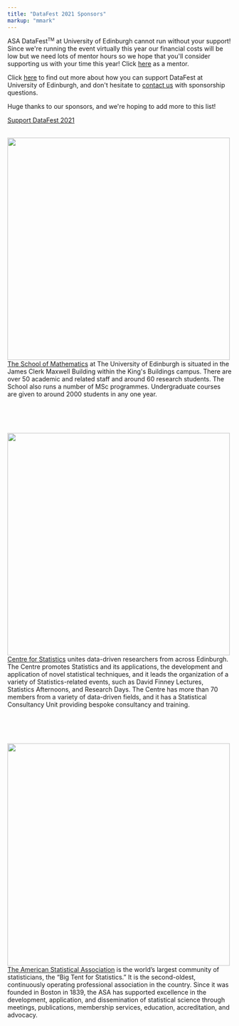 ```yaml
---
title: "DataFest 2021 Sponsors"
markup: "mmark"
---
```


ASA DataFest<small><sup>TM</sup></small> at University of Edinburgh cannot run without your support! Since we're running the event virtually this year our financial costs will be low but we need lots of mentor hours so we hope that you'll consider supporting us with your time this year! Click [here](/signup) as a mentor.

Click [here](/sponsorship) to find out more about how you can support DataFest at University of Edinburgh, and don't hesitate to [contact us](mailto:mcetinka@ed.ac.uk) with sponsorship questions.

Huge thanks to our sponsors, and we're hoping to add more to this list!

<a href="/sponsorship" class="btn btn-primary" role="button">Support DataFest 2021</a>

<br>

<img style="width:500px;float: left;padding-right:20px" src="/logos/Mathematics_2col_cmyk.jpg">

[The School of Mathematics](https://www.maths.ed.ac.uk/) at The University of Edinburgh is situated in the James Clerk Maxwell Building within the King's Buildings campus. There are over 50 academic and related staff and around 60 research students. The School also runs a number of MSc programmes. Undergraduate courses are given to around 2000 students in any one year.

<br><br><br>

<img style="width:500px;float: left;padding-right:20px" src="/logos/CfS_2col_cmyk.jpg">

[Centre for Statistics](https://centreforstatistics.maths.ed.ac.uk/) unites data-driven researchers from across Edinburgh. The Centre promotes Statistics and its applications, the development and application of novel statistical techniques, and it leads the organization of a variety of Statistics-related events, such as David Finney Lectures, Statistics Afternoons, and Research Days. The Centre has more than 70 members from a variety of data-driven fields, and it has a Statistical Consultancy Unit providing bespoke consultancy and training.

<br><br><br>

<!-- 
### Individual Sponsor

<br>

<img style="width:500px;float: left;padding-right:20px" src="/logos/babble_labs_logocard.png">

[BabbleLabs](https://babblelabs.com/)  enhances understanding by people and machines. Through speech science and deep learning, BabbleLabs's products boost speech quality, intelligibility, and personalization. BabbleLabs software solutions power business-critical audio and video content, services, and devices.

<br><br>

-->

<!-- 
<br>

<img style="width:500px;float: left;padding-right:20px" src="/logos/Bayes-logo-blue.jpg">

[Bayes Centre](https://www.ed.ac.uk/bayes) is The University of Edinburgh's Innovation Hub for Data Science and Artificial Intelligence.

<br><br><br>

--> 

<img style="width:500px;float: left;padding-right:20px" src="/logos/asa.png">

[The American Statistical Association](https://www.amstat.org/) is the world’s largest community of statisticians, the “Big Tent for Statistics.” It is the second-oldest, continuously operating professional association in the country. Since it was founded in Boston in 1839, the ASA has supported excellence in the development, application, and dissemination of statistical science through meetings, publications, membership services, education, accreditation, and advocacy.
